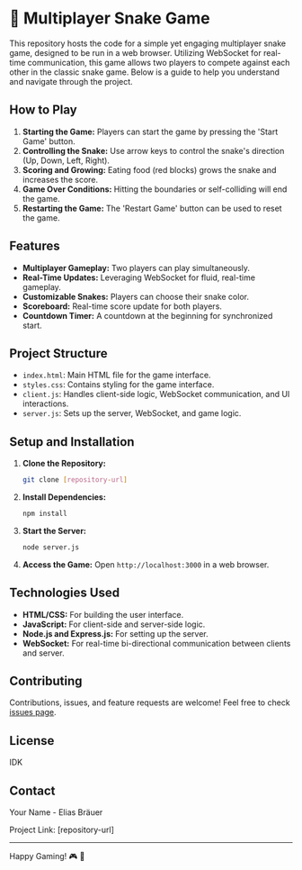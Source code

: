 # 🐍 Multiplayer Snake Game


This repository hosts the code for a simple yet engaging multiplayer snake game, designed to be run in a web browser. Utilizing WebSocket for real-time communication, this game allows two players to compete against each other in the classic snake game. Below is a guide to help you understand and navigate through the project.

## How to Play

1. **Starting the Game:** Players can start the game by pressing the 'Start Game' button.
2. **Controlling the Snake:** Use arrow keys to control the snake's direction (Up, Down, Left, Right).
3. **Scoring and Growing:** Eating food (red blocks) grows the snake and increases the score.
4. **Game Over Conditions:** Hitting the boundaries or self-colliding will end the game.
5. **Restarting the Game:** The 'Restart Game' button can be used to reset the game.

## Features

- **Multiplayer Gameplay:** Two players can play simultaneously.
- **Real-Time Updates:** Leveraging WebSocket for fluid, real-time gameplay.
- **Customizable Snakes:** Players can choose their snake color.
- **Scoreboard:** Real-time score update for both players.
- **Countdown Timer:** A countdown at the beginning for synchronized start.

## Project Structure

- `index.html`: Main HTML file for the game interface.
- `styles.css`: Contains styling for the game interface.
- `client.js`: Handles client-side logic, WebSocket communication, and UI interactions.
- `server.js`: Sets up the server, WebSocket, and game logic.

## Setup and Installation

1. **Clone the Repository:**
   ```bash
   git clone [repository-url]
   ```
2. **Install Dependencies:**
   ```bash
   npm install
   ```
3. **Start the Server:**
   ```bash
   node server.js
   ```
4. **Access the Game:**
   Open `http://localhost:3000` in a web browser.

## Technologies Used

- **HTML/CSS:** For building the user interface.
- **JavaScript:** For client-side and server-side logic.
- **Node.js and Express.js:** For setting up the server.
- **WebSocket:** For real-time bi-directional communication between clients and server.

## Contributing

Contributions, issues, and feature requests are welcome! Feel free to check [issues page](link-to-issues-page).

## License

IDK

## Contact

Your Name - Elias Bräuer

Project Link: [repository-url]

---

Happy Gaming! 🎮 🌟
